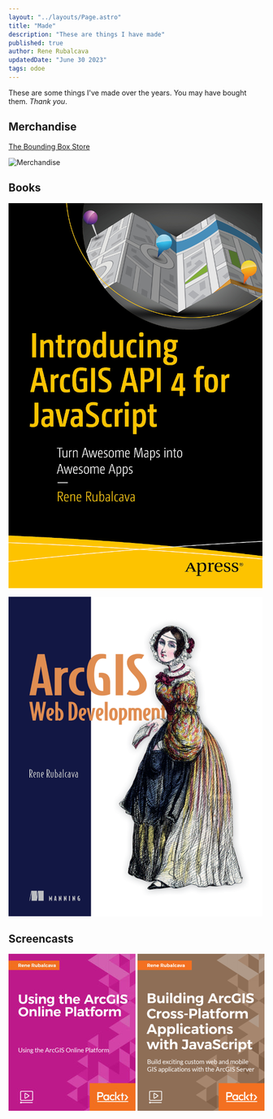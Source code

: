```yaml
---
layout: "../layouts/Page.astro"
title: "Made"
description: "These are things I have made"
published: true
author: Rene Rubalcava
updatedDate: "June 30 2023"
tags: odoe
---
```


These are some things I've made over the years. You may have bought them. _Thank you_.

## Merchandise

[The Bounding Box Store](https://the-bounding-box.printify.me)

![Merchandise](https://images-api.printify.com/mockup/6498a0fb94a6147bcb0e4508/12124/92570/unisex-heavy-cotton-tee_1687921190870.jpg?camera_label=front&s=400)

## Books

[![Intro to ArcGIS API for JSAPI 4](./assets/made/images/apress-book-cover.png)](https://amzn.to/2BUq6vK)

[![ArcGIS Web Dev](./assets/made/images/arcgiswebdev_lg.png)](https://www.manning.com/books/arcgis-web-development?a_aid=rrubalcava)

## Screencasts

[![Using AGO Platform](./assets/made/images/using-ago.jpg)](https://www.packtpub.com/application-development/using-arcgis-online-platform-video)
[![Building ArcGIS X-Platform Apps with JS](./assets/made/images/building-arcgis-js.png)](https://www.packtpub.com/application-development/building-arcgis-cross-platform-applications-javascript)
